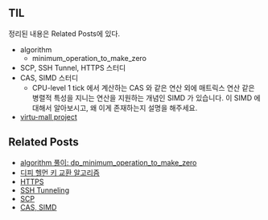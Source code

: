 ## TIL
정리된 내용은 Related Posts에 있다.

- algorithm
    -  minimum_operation_to_make_zero
- SCP, SSH Tunnel, HTTPS 스터디
- CAS, SIMD 스터디
    - CPU-level 1 tick 에서 계산하는 CAS 와 같은 연산 외에 매트릭스 연산 같은 병렬적 특성을 지니는 연산을 지원하는 개념인 SIMD 가 있습니다. 이 SIMD 에 대해서 알아보시고, 왜 이게 존재하는지 설명을 해주세요. 
- [virtu-mall project](https://github.com/f-lab-edu/virtu-mall/)

    
## Related Posts
- [algorithm 풀이: dp_minimum_operation_to_make_zero](https://github.com/aohus/TIL/blob/main/algorithm/DynamicProgramming/dp_minimum_operation_to_make_zero.ipynb)
- [디피 헬먼 키 교환 알고리즘](https://github.com/aohus/TIL/blob/main/network/디피_헬먼_키_교환.md)
- [HTTPS](https://github.com/aohus/TIL/blob/main/network/HTTPS.md)
- [SSH Tunneling](https://github.com/aohus/TIL/blob/main/network/SSHTunneling.md)
- [SCP](https://github.com/aohus/TIL/blob/main/network/SCP.md)
- [CAS, SIMD](https://github.com/aohus/TIL/blob/main/os/.md)